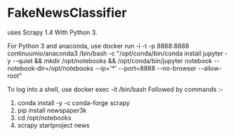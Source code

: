 # FakeNewsClassifier

uses Scrapy 1.4 With Python 3.

For Python 3 and anaconda, use
docker run -i -t -p 8888:8888 continuumio/anaconda3 /bin/bash -c "/opt/conda/bin/conda install jupyter -y --quiet && mkdir /opt/notebooks && /opt/conda/bin/jupyter notebook --notebook-dir=/opt/notebooks --ip='*' --port=8888 --no-browser --allow-root"

To log into a shell, use 
docker exec -it <name> /bin/bash
Followed by commands :-
1. conda install -y -c  conda-forge scrapy
2. pip install newspaper3k
3. cd /opt/notebooks
4. scrapy startproject news
